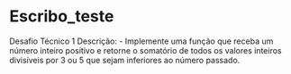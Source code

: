 # Escribo_teste
Desafio Técnico 1  Descrição:  - Implemente uma função que receba um número inteiro positivo e retorne o somatório de todos os valores inteiros divisíveis por 3 ou 5 que sejam inferiores ao número passado.
